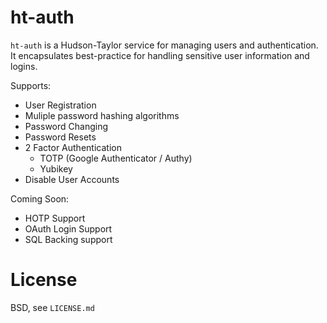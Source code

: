 # ht-auth

`ht-auth` is a Hudson-Taylor service for managing users and authentication. It encapsulates best-practice for handling sensitive user information and logins.

Supports:

* User Registration
* Muliple password hashing algorithms
* Password Changing
* Password Resets
* 2 Factor Authentication
	* TOTP (Google Authenticator / Authy)
  * Yubikey
* Disable User Accounts

Coming Soon:

* HOTP Support
* OAuth Login Support
* SQL Backing support

# License

BSD, see `LICENSE.md`
